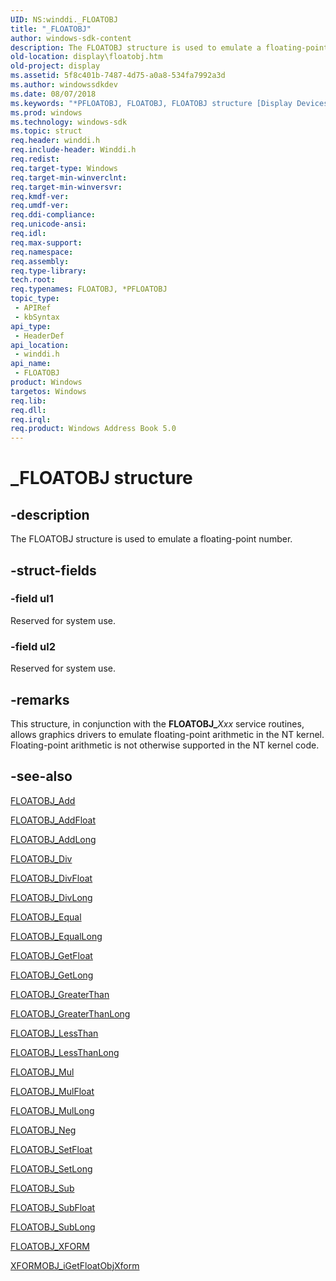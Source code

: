 ```yaml
---
UID: NS:winddi._FLOATOBJ
title: "_FLOATOBJ"
author: windows-sdk-content
description: The FLOATOBJ structure is used to emulate a floating-point number.
old-location: display\floatobj.htm
old-project: display
ms.assetid: 5f8c401b-7487-4d75-a0a8-534fa7992a3d
ms.author: windowssdkdev
ms.date: 08/07/2018
ms.keywords: "*PFLOATOBJ, FLOATOBJ, FLOATOBJ structure [Display Devices], PFLOATOBJ, PFLOATOBJ structure pointer [Display Devices], _FLOATOBJ, display.floatobj, grstrcts_5e2796fc-6ccc-4230-9ded-fd2222f0e8ac.xml, winddi/FLOATOBJ, winddi/PFLOATOBJ"
ms.prod: windows
ms.technology: windows-sdk
ms.topic: struct
req.header: winddi.h
req.include-header: Winddi.h
req.redist: 
req.target-type: Windows
req.target-min-winverclnt: 
req.target-min-winversvr: 
req.kmdf-ver: 
req.umdf-ver: 
req.ddi-compliance: 
req.unicode-ansi: 
req.idl: 
req.max-support: 
req.namespace: 
req.assembly: 
req.type-library: 
tech.root: 
req.typenames: FLOATOBJ, *PFLOATOBJ
topic_type:
 - APIRef
 - kbSyntax
api_type:
 - HeaderDef
api_location:
 - winddi.h
api_name:
 - FLOATOBJ
product: Windows
targetos: Windows
req.lib: 
req.dll: 
req.irql: 
req.product: Windows Address Book 5.0
---
```


# _FLOATOBJ structure


## -description


The FLOATOBJ structure is used to emulate a floating-point number.


## -struct-fields




### -field ul1

Reserved for system use.


### -field ul2

Reserved for system use.


## -remarks



This structure, in conjunction with the <b>FLOATOBJ_</b><i>Xxx</i> service routines, allows graphics drivers to emulate floating-point arithmetic in the NT kernel. Floating-point arithmetic is not otherwise supported in the NT kernel code.




## -see-also




<a href="https://msdn.microsoft.com/6502d863-ab3e-46d2-8da4-c2f1b01fe344">FLOATOBJ_Add</a>



<a href="https://msdn.microsoft.com/47af86ec-a7b2-49c1-aeda-1a273f17c4ae">FLOATOBJ_AddFloat</a>



<a href="https://msdn.microsoft.com/a6355e47-5373-4b03-bafc-308a64e8e0aa">FLOATOBJ_AddLong</a>



<a href="https://msdn.microsoft.com/110473d8-712a-4670-96e0-daf57dd5efd2">FLOATOBJ_Div</a>



<a href="https://msdn.microsoft.com/47ebf68c-6dfa-43d3-8bc9-1f0b8f030974">FLOATOBJ_DivFloat</a>



<a href="https://msdn.microsoft.com/23452749-1a10-4d19-b24a-24ec42931efd">FLOATOBJ_DivLong</a>



<a href="https://msdn.microsoft.com/1fc9afcb-7b65-415c-ae6c-8885ef47abe9">FLOATOBJ_Equal</a>



<a href="https://msdn.microsoft.com/ab81a183-6517-4353-accb-425f02004577">FLOATOBJ_EqualLong</a>



<a href="https://msdn.microsoft.com/1deddee5-c987-45b0-bb0f-ff4f766fdde0">FLOATOBJ_GetFloat</a>



<a href="https://msdn.microsoft.com/e3f4355f-c716-4757-9f82-d4f109e05845">FLOATOBJ_GetLong</a>



<a href="https://msdn.microsoft.com/45e743e4-a72d-413a-9ee3-79eab517c87e">FLOATOBJ_GreaterThan</a>



<a href="https://msdn.microsoft.com/2d464472-c89b-47ad-811e-a2f5445e12a9">FLOATOBJ_GreaterThanLong</a>



<a href="https://msdn.microsoft.com/acd1cc6d-c88f-4336-8a6c-a8b02cf726ee">FLOATOBJ_LessThan</a>



<a href="https://msdn.microsoft.com/10665f5d-68ae-4f72-9fa2-c79cf86ded3d">FLOATOBJ_LessThanLong</a>



<a href="https://msdn.microsoft.com/95b4c3eb-5e62-4209-9c05-eae9ab48f7ab">FLOATOBJ_Mul</a>



<a href="https://msdn.microsoft.com/7b4189f7-b80b-4543-b713-b0b2d06ef81e">FLOATOBJ_MulFloat</a>



<a href="https://msdn.microsoft.com/945b9280-41fc-44f9-a5df-c0a725cef377">FLOATOBJ_MulLong</a>



<a href="https://msdn.microsoft.com/08a4c47f-8bf5-4849-8ce9-e5999c02f263">FLOATOBJ_Neg</a>



<a href="https://msdn.microsoft.com/ba2c33fa-9489-482d-b27e-79537425cc4b">FLOATOBJ_SetFloat</a>



<a href="https://msdn.microsoft.com/4fa1b8a6-8172-4047-9ee2-fe00f0924487">FLOATOBJ_SetLong</a>



<a href="https://msdn.microsoft.com/0ba6edfa-2de6-4eaa-8853-0e20c01cedf8">FLOATOBJ_Sub</a>



<a href="https://msdn.microsoft.com/0fa69283-3236-43bc-9c16-6bd220ad4e0c">FLOATOBJ_SubFloat</a>



<a href="https://msdn.microsoft.com/2a3e8a17-3718-4212-adfe-f109e286bec6">FLOATOBJ_SubLong</a>



<a href="https://msdn.microsoft.com/0c58a0df-4a0a-46e2-90de-dc50b8077709">FLOATOBJ_XFORM</a>



<a href="https://msdn.microsoft.com/761c6061-841b-4187-a826-575d2a5086db">XFORMOBJ_iGetFloatObjXform</a>
 

 

